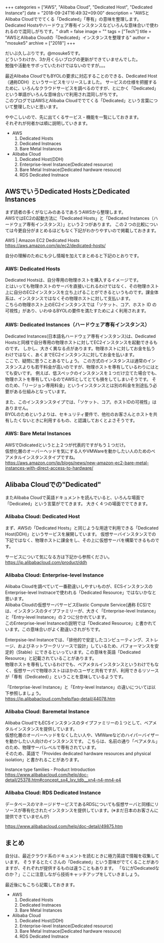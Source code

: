 +++
categories = ["AWS", "Alibaba Cloud", "Dedicated Host", "Dedicated Instance"]
date = "2018-09-24T16:49:32+09:00"
description = "AWSとAlibaba Cloudででてくる「Dedicated」「専有」の意味を整理します。Dedicated Hostsやハードウェア専有インスタンスなどいろんな意味合いで使われるので混同しがちです。"
draft = false
image = ""
tags = ["Tech"]
title = "AWSとAlibaba Cloudの「Dedicated」インスタンスを整理する"
author = "mosuke5"
archive = ["2018"]
+++

だいぶ久しぶりです。@mosuke5です。  
どういうわけか、3か月くらいブログの更新ができていませんでした。  
勉強や活動をサボっていたわけではないのですが。。。

最近Alibaba CloudでもBYOLの要求に対応することのできる、Dedicated Host（通称DDH）というサービスをリリースしました。
サービスの仕様を把握するために、いろんなクラウドサービスを調べるのですが、とにかく「Dedicated」という単語がいろんな意味合いで利用され混同しがちです。  
このブログではAWSとAlibaba Cloudででてくる「Dedicated」という言葉について整理したいと思います。
<!--more-->

ややこしいので、先に出てくるサービス・機能を一覧にしておきます。  
それぞれが何者かは順に説明していきます。

- AWS
  1. Dedicated Hosts
  1. Dedicated Instnaces
  1. Bare Metal Instances
- Alibaba Cloud
  1. Dedicated Host(DDH)
  1. Enterprise-level Instance(Dedicated resource)
  1. Bare Metal Instnace(Dedicated hardware resouce)
  1. RDS Dedicated Instnace

## AWSでいうDedicated HostsとDedicated Instances
まず読者の多くがなじみのあるであろうAWSから整理します。  
AWSではEC2の起動方法に「Dedicated Hosts」と「Dedicated Instances（ハードウェア専有インスタンス）」という２つがあります。
この２つの比較については今更自分がまとめるほどもなく下記がわかりやすいので掲載しておきます。

AWS | Amazon EC2 Dedicated Hosts  
https://aws.amazon.com/jp/ec2/dedicated-hosts/

自分の理解のためにも少し情報を加えてまとめると下記のとおりです。

### AWS: Dedicated Hosts
Dedicated Hostsは、自分専用の物理ホストを購入するイメージです。  
とはいっても物理ホストのサーバを直接いじれるわけではなく、その物理ホスト上に自分のEC2インスタンスを立ち上げることができるというものです。課金体系は、インスタンスではなくその物理ホストに対して支払います。  
こちらの物理ホスト上のEC2インスタンスでは「ソケット、コア、ホスト ID の可視性」があり、いわゆるBYOLの要件を満たすためによく利用されます。

### AWS: Dedicated Instances（ハードウェア専有インスタンス）
Dedicated Instances(日本語名ハードウェア専有インスタンス)は、Dedicated Hostsと同様で自分専用の物理ホストに対してEC2インスタンスを起動できるものです。
しかし、大きく異なる点があります。物理ホストに対してお金を払うわけではなく、あくまでEC2インスタンスに対してお金を払います。  
ここで、疑問に思うことあるでしょう。
この方式のインスタンスは通常のインスタンスよりも若干料金が高いのですが、物理ホストを専有しているわりにはとても安いです。
例えば、低スペックのインスタンスを１つだけ立てた場合でも、物理ホストを専有しているのでAWSとしてとても損をしてしまいそうです。
そのため、「リージョン専用料金」というインスタンスとは別の料金を別途払う必要がある仕組みとなっています。

また、このインスタンスタイプでは、「ソケット、コア。ホストIDの可視性」はありません。  
BYOLのためというよりは、セキュリティ要件で、他社のお客さんとホストを共有したくないときに利用するもの、と認識しておくとよさそうです。

### AWS: Bare Metal Instances
AWSでDidicatedというと上２つが代表的ですがもう１つだけ。  
仮想化層のオーバーヘッドを気にする人やVMWareを動かしたい人のためのベアメタルインスタンスタイプですね。  
https://aws.amazon.com/jp/blogs/news/new-amazon-ec2-bare-metal-instances-with-direct-access-to-hardware/

## Alibaba Cloudでの"Dedicated"
またAlibaba Cloudで英語ドキュメントを読んでいると、いろんな場面で「Dedicated」という言葉がでてきます。
大きく４つの場面ででてきます。

### Alibaba Cloud: Dedicated Host
まず、AWSの「Dedicated Hosts」と同じような用途で利用できる「Dedicated Host(DDH)」というサービスを展開しています。
仮想サーバインスタンスでの下記ではなく、物理ホストに課金をし、その上に仮想サーバを構築できるものです。

サービスについて気になる方は下記から参照ください。
https://jp.alibabacloud.com/product/ddh

### Alibaba Cloud: Enterprise-level Instance 
Alibaba Cloudを調べていて一番勘違いしやすいものが、ECSインスタンスのEnterprise-level Instnaceで使われる「Dedicated Resource」ではないかなと思います。  
Alibaba Cloudの仮想サーバサービスElastic Compute Service(通称 ECS)では、インスタンスのタイプファミリーが、大きく「Enterprise-level Instance」と「Entry-level Instance」の２つに分かれています。  
このEnterprise-level Instanceの説明では「Dedicated Resource」と書かれています。この意味合いがよく勘違いされがちです。

Enterpsise-levl Instanceでは、「排他的で安定したコンピューティング、ストレージ、およびネットワークリソースで設計」しているため、パフォーマンスを安定的（Stable）にできるといっています。この意味を英語「Dedicated Resource」と記載されていることがあります。  
物理ホストを専有しているわけでも、ベアメタルインスタンスというわけでもなく、仮想サーバで物理ホストはほかのユーザと共有ですが、利用できるリソースが「専有（Dedicated）」ということを意味しているようです。

「Enterprise-level Instance」と「Entry-level Instance」の違いについては以下参照しましょう。  
https://jp.alibabacloud.com/help/faq-detail/44078.htm

### Alibaba Cloud: Baremetal Instance
Alibaba CloudでもECSインスタンスのタイプファミリーの１つとして、ベアメタルインスタンスを提供しています。  
仮想化層のオーバーヘッドをなくしたい人や、VMWareなどのハイパーバイザーを動かしたい人向けのインスタンスです。
こちらは、名前の通り「ベアメタル」のため、物理サーバレベルで専有されています。  
そのため、英語で「Provides dedicated hardware resources and physical isolation」と書かれることがあります。

Instance type families - Product Introduction  
https://www.alibabacloud.com/help/doc-detail/25378.htm#concept_sx4_lxv_tdb__xn4-n4-mn4-e4

### Alibaba Cloud: RDS Dedicated Instance
データベースのマネージドサービスであるRDSについても仮想サーバと同様にリソースが専有化されたインスタンスを提供しています。(※まだ日本のお客さんに提供できていませんが)

https://www.alibabacloud.com/help/doc-detail/49875.htm

## まとめ
自分は、最近クラウド系のドキュメントを読むときに極力英語で情報を収集しています。
そうするとたくさんの「Dedicated」という意味がでてくることがありますが、それぞれが提供するものは違うこともあります。
「なにがDedicatedなのか？」ここに注意しながら技術キャッチアップをしていきましょう。

最近後にもこちら記載しておきます。

- AWS
  1. Dedicated Hosts
  1. Dedicated Instnaces
  1. Bare Metal Instances
- Alibaba Cloud
  1. Dedicated Host(DDH)
  1. Enterprise-level Instance(Dedicated resource)
  1. Bare Metal Instnace(Dedicated hardware resouce)
  1. RDS Dedicated Instnace